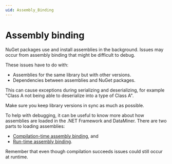 ```yaml
---
uid: Assembly_Binding
---
```


# Assembly binding

NuGet packages use and install assemblies in the background. Issues may occur from assembly binding that might be difficult to debug.

These issues have to do with:

- Assemblies for the same library but with other versions.
- Dependencies between assemblies and NuGet packages.

This can cause exceptions during serializing and deserializing, for example "Class A not being able to deserialize into a type of Class A".

Make sure you keep library versions in sync as much as possible.

To help with debugging, it can be useful to know more about how assemblies are loaded in the .NET Framework and DataMiner. There are two parts to loading assemblies:

- [Compilation-time assembly binding](xref:Compilation_Time_Assembly_Binding), and
- [Run-time assembly binding](xref:Run_Time_Assembly_Binding).

Remember that even though compilation succeeds issues could still occur at runtime.
